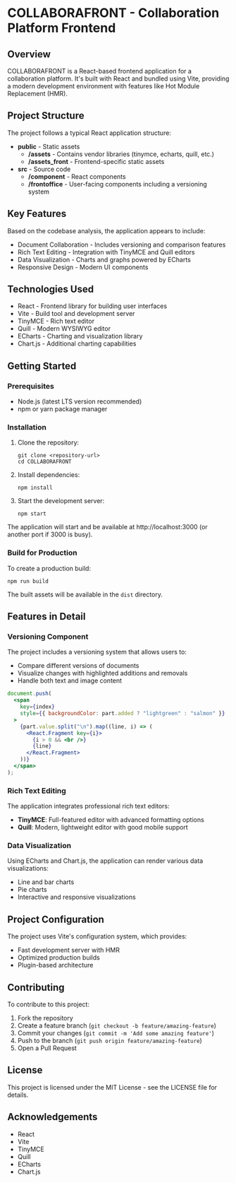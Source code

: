 # COLLABORAFRONT - Collaboration Platform Frontend

## Overview
COLLABORAFRONT is a React-based frontend application for a collaboration platform. It's built with React and bundled using Vite, providing a modern development environment with features like Hot Module Replacement (HMR).

## Project Structure
The project follows a typical React application structure:

- **public** - Static assets
  - **/assets** - Contains vendor libraries (tinymce, echarts, quill, etc.)
  - **/assets_front** - Frontend-specific static assets
- **src** - Source code
  - **/component** - React components
  - **/frontoffice** - User-facing components including a versioning system

## Key Features
Based on the codebase analysis, the application appears to include:

- Document Collaboration - Includes versioning and comparison features
- Rich Text Editing - Integration with TinyMCE and Quill editors
- Data Visualization - Charts and graphs powered by ECharts
- Responsive Design - Modern UI components

## Technologies Used
- React - Frontend library for building user interfaces
- Vite - Build tool and development server
- TinyMCE - Rich text editor
- Quill - Modern WYSIWYG editor
- ECharts - Charting and visualization library
- Chart.js - Additional charting capabilities

## Getting Started

### Prerequisites
- Node.js (latest LTS version recommended)
- npm or yarn package manager

### Installation
1. Clone the repository:
   ```
   git clone <repository-url>
   cd COLLABORAFRONT
   ```

2. Install dependencies:
   ```
   npm install
   ```

3. Start the development server:
   ```
   npm start
   ```

The application will start and be available at http://localhost:3000 (or another port if 3000 is busy).

### Build for Production
To create a production build:
```
npm run build
```

The built assets will be available in the `dist` directory.

## Features in Detail

### Versioning Component
The project includes a versioning system that allows users to:

- Compare different versions of documents
- Visualize changes with highlighted additions and removals
- Handle both text and image content

```jsx
document.push(
  <span
    key={index}
    style={{ backgroundColor: part.added ? "lightgreen" : "salmon" }}
  >
    {part.value.split("\n").map((line, i) => (
      <React.Fragment key={i}>
        {i > 0 && <br />}
        {line}
      </React.Fragment>
    ))}
  </span>
);
```

### Rich Text Editing
The application integrates professional rich text editors:

- **TinyMCE**: Full-featured editor with advanced formatting options
- **Quill**: Modern, lightweight editor with good mobile support

### Data Visualization
Using ECharts and Chart.js, the application can render various data visualizations:

- Line and bar charts
- Pie charts
- Interactive and responsive visualizations

## Project Configuration
The project uses Vite's configuration system, which provides:

- Fast development server with HMR
- Optimized production builds
- Plugin-based architecture

## Contributing
To contribute to this project:

1. Fork the repository
2. Create a feature branch (`git checkout -b feature/amazing-feature`)
3. Commit your changes (`git commit -m 'Add some amazing feature'`)
4. Push to the branch (`git push origin feature/amazing-feature`)
5. Open a Pull Request

## License
This project is licensed under the MIT License - see the LICENSE file for details.

## Acknowledgements
- React
- Vite
- TinyMCE
- Quill
- ECharts
- Chart.js
